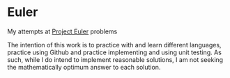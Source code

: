 # Euler
My attempts at [Project Euler](https://projecteuler.net/archives) problems

The intention of this work is to practice with and learn different languages, practice using Github and practice implementing and using unit testing. As such, while I do intend to implement reasonable solutions, I am not seeking the mathematically optimum answer to each solution.
